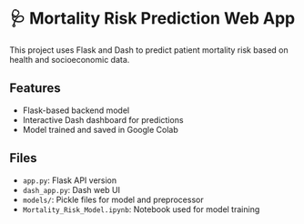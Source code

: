 # 🩺 Mortality Risk Prediction Web App

This project uses Flask and Dash to predict patient mortality risk based on health and socioeconomic data.

## Features
- Flask-based backend model
- Interactive Dash dashboard for predictions
- Model trained and saved in Google Colab

## Files
- `app.py`: Flask API version
- `dash_app.py`: Dash web UI
- `models/`: Pickle files for model and preprocessor
- `Mortality_Risk_Model.ipynb`: Notebook used for model training
